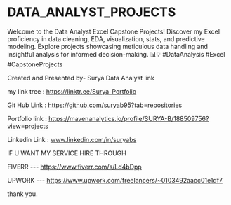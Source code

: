 # DATA_ANALYST_PROJECTS
Welcome to the Data Analyst Excel Capstone Projects! Discover my Excel proficiency in data cleaning, EDA, visualization, stats, and predictive modeling. Explore projects showcasing meticulous data handling and insightful analysis for informed decision-making. 📊💡 #DataAnalysis #Excel #CapstoneProjects


Created and Presented by-
	Surya Data Analyst link


my link tree : https://linktr.ee/Surya_Portfolio

Git Hub Link : https://github.com/suryab95?tab=repositories


Portfolio link : https://mavenanalytics.io/profile/SURYA-B/188509756?view=projects


Linkedin Link : www.linkedin.com/in/suryabs


IF U WANT MY SERVICE HIRE THROUGH 

FIVERR ---  https://www.fiverr.com/s/Ld4bDpp

UPWORK --- https://www.upwork.com/freelancers/~0103492aacc01e1df7

thank you.
